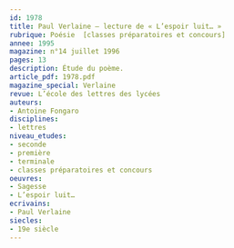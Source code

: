 ```yaml
---
id: 1978
title: Paul Verlaine – lecture de « L’espoir luit… »
rubrique: Poésie  [classes préparatoires et concours]
annee: 1995
magazine: n°14 juillet 1996
pages: 13
description: Étude du poème.
article_pdf: 1978.pdf
magazine_special: Verlaine
revue: L’école des lettres des lycées
auteurs:
- Antoine Fongaro
disciplines:
- lettres
niveau_etudes:
- seconde
- première
- terminale
- classes préparatoires et concours
oeuvres:
- Sagesse
- L’espoir luit…
ecrivains:
- Paul Verlaine
siecles:
- 19e siècle
---
```

